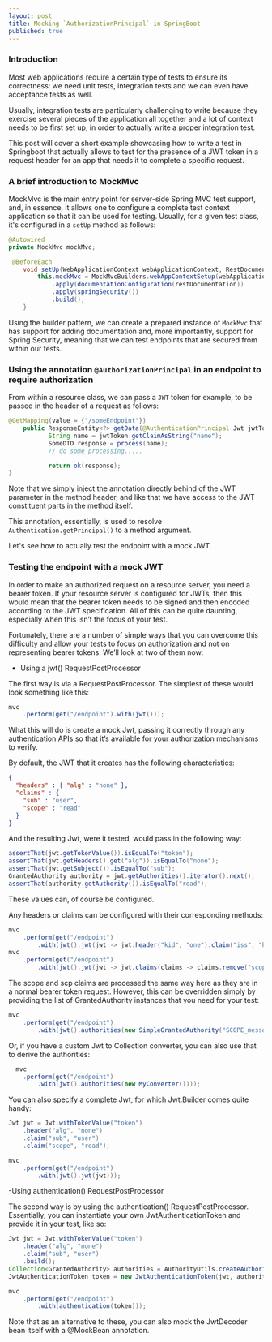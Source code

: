 ```yaml
---
layout: post
title: Mocking `AuthorizationPrincipal` in SpringBoot
published: true
--- 
```

### Introduction

Most web applications require a certain type of tests to ensure its correctness: we need unit tests, integration tests and we can even have acceptance tests as well.

Usually, integration tests are particularly challenging to write because they exercise several pieces of the application all together and a lot of context needs to be first set up, in order to actually write a proper integration test.

This post will cover a short example showcasing how to write a test in Springboot that actually allows to test for the presence of a JWT token in a request header for an app that needs it to complete a specific request.

### A brief introduction to MockMvc

MockMvc is the main entry point for server-side Spring MVC test support, and, in essence, it allows one to configure a complete test context application so that it can be used for testing. Usually, for a given test class, it's configured in a `setUp` method as follows:

```java
@Autowired
private MockMvc mockMvc;

 @BeforeEach
    void setUp(WebApplicationContext webApplicationContext, RestDocumentationContextProvider restDocumentation) {
        this.mockMvc = MockMvcBuilders.webAppContextSetup(webApplicationContext)
            .apply(documentationConfiguration(restDocumentation))
            .apply(springSecurity())
            .build();
    }
```

Using the builder pattern, we can create a prepared instance of `MockMvc` that has support for adding documentation and, more importantly, support for Spring Security, meaning that we can test endpoints that are secured from within our tests.

### Using the annotation `@AuthorizationPrincipal` in an endpoint to require authorization

From within a resource class, we can pass a `JWT` token for example, to be passed in the header of a request as follows:

```java
@GetMapping(value = {"/someEndpoint"})
    public ResponseEntity<?> getData(@AuthenticationPrincipal Jwt jwtToken){
           String name = jwtToken.getClaimAsString("name");
           SomeDTO response = process(name);
           // do some processing.....

           return ok(response);
}
```

Note that we simply inject the annotation directly behind of the JWT parameter in the method header, and like that we have access to the JWT constituent parts in the method itself.

This annotation, essentially, is used to resolve `Authentication.getPrincipal()` to a method argument.

Let's see how to actually test the endpoint with a mock JWT.

### Testing the endpoint with a mock JWT

In order to make an authorized request on a resource server, you need a bearer token. If your resource server is configured for JWTs, then this would mean that the bearer token needs to be signed and then encoded according to the JWT specification. All of this can be quite daunting, especially when this isn’t the focus of your test.

Fortunately, there are a number of simple ways that you can overcome this difficulty and allow your tests to focus on authorization and not on representing bearer tokens. We’ll look at two of them now:

- Using a jwt() RequestPostProcessor


The first way is via a RequestPostProcessor. The simplest of these would look something like this:

```java
mvc
    .perform(get("/endpoint").with(jwt()));
```

What this will do is create a mock Jwt, passing it correctly through any authentication APIs so that it’s available for your authorization mechanisms to verify.

By default, the JWT that it creates has the following characteristics:

```json
{
  "headers" : { "alg" : "none" },
  "claims" : {
    "sub" : "user",
    "scope" : "read"
  }
}
```

And the resulting Jwt, were it tested, would pass in the following way:

```java
assertThat(jwt.getTokenValue()).isEqualTo("token");
assertThat(jwt.getHeaders().get("alg")).isEqualTo("none");
assertThat(jwt.getSubject()).isEqualTo("sub");
GrantedAuthority authority = jwt.getAuthorities().iterator().next();
assertThat(authority.getAuthority()).isEqualTo("read");
```

These values can, of course be configured.

Any headers or claims can be configured with their corresponding methods:

```java
mvc
    .perform(get("/endpoint")
        .with(jwt().jwt(jwt -> jwt.header("kid", "one").claim("iss", "https://idp.example.org"))));
mvc
    .perform(get("/endpoint")
        .with(jwt().jwt(jwt -> jwt.claims(claims -> claims.remove("scope")))));
```

The scope and scp claims are processed the same way here as they are in a normal bearer token request. However, this can be overridden simply by providing the list of GrantedAuthority instances that you need for your test:

```java
mvc
    .perform(get("/endpoint")
        .with(jwt().authorities(new SimpleGrantedAuthority("SCOPE_messages"))));
```

Or, if you have a custom Jwt to Collection<GrantedAuthority> converter, you can also use that to derive the authorities:


```java
  mvc
    .perform(get("/endpoint")
        .with(jwt().authorities(new MyConverter())));
```
  
You can also specify a complete Jwt, for which Jwt.Builder comes quite handy:

  
```java
Jwt jwt = Jwt.withTokenValue("token")
    .header("alg", "none")
    .claim("sub", "user")
    .claim("scope", "read");

mvc
    .perform(get("/endpoint")
        .with(jwt().jwt(jwt)));
  ```


-Using authentication() RequestPostProcessor

The second way is by using the authentication() RequestPostProcessor. Essentially, you can instantiate your own JwtAuthenticationToken and provide it in your test, like so:

```java
Jwt jwt = Jwt.withTokenValue("token")
    .header("alg", "none")
    .claim("sub", "user")
    .build();
Collection<GrantedAuthority> authorities = AuthorityUtils.createAuthorityList("SCOPE_read");
JwtAuthenticationToken token = new JwtAuthenticationToken(jwt, authorities);

mvc
    .perform(get("/endpoint")
        .with(authentication(token)));
```

Note that as an alternative to these, you can also mock the JwtDecoder bean itself with a @MockBean annotation.
